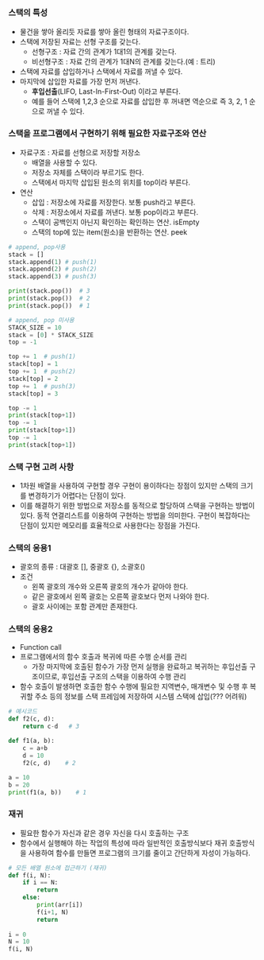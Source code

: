 #
### 스택의 특성

- 물건을 쌓아 올리듯 자료를 쌓아 올린 형태의 자료구조이다.
- 스택에 저장된 자료는 선형 구조를 갖는다.
    - 선형구조 : 자료 간의 관계가 1대1의 관계를 갖는다.
    - 비선형구조 : 자료 간의 관계가 1대N의 관계를 갖는다.(예 : 트리)
- 스택에 자료를 삽입하거나 스택에서 자료를 꺼낼 수 있다.
- 마지막에 삽입한 자료를 가장 먼저 꺼낸다.
    - **후입선출**(LIFO, Last-In-First-Out) 이라고 부른다.
    - 예를 들어 스택에 1,2,3 순으로 자료를 삽입한 후 꺼내면 역순으로 즉 3, 2, 1 순으로 꺼낼 수 있다.

### 스택을 프로그램에서 구현하기 위해 필요한 자료구조와 연산

- 자료구조 : 자료를 선형으로 저장할 저장소
    - 배열을 사용할 수 있다.
    - 저장소 자체를 스택이라 부르기도 한다.
    - 스택에서 마지막 삽입된 원소의 위치를 top이라 부른다.
- 연산
    - 삽입 : 저장소에 자료를 저장한다. 보통 push라고 부른다.
    - 삭제 : 저장소에서 자료를 꺼낸다. 보통 pop이라고 부른다.
    - 스택이 공백인지 아닌지 확인하는 확인하는 연산. isEmpty
    - 스택의 top에 있는 item(원소)을 반환하는 연산. peek

```python
# append, pop사용
stack = []
stack.append(1) # push(1)
stack.append(2) # push(2)
stack.append(3) # push(3)

print(stack.pop())  # 3
print(stack.pop())  # 2
print(stack.pop())  # 1
```

```python
# append, pop 미사용
STACK_SIZE = 10
stack = [0] * STACK_SIZE
top = -1

top += 1  # push(1)
stack[top] = 1
top += 1  # push(2)
stack[top] = 2
top += 1  # push(3)
stack[top] = 3

top -= 1
print(stack[top+1])
top -= 1
print(stack[top+1])
top -= 1
print(stack[top+1])
```

### 스택 구현 고려 사항

- 1차원 배열을 사용하여 구현할 경우 구현이 용이하다는 장점이 있지만 스택의 크기를 변경하기가 어렵다는 단점이 있다.
- 이를 해결하기 위한 방법으로 저장소를 동적으로 할당하여 스택을 구현하는 방법이 있다. 동적 연결리스트를 이용하여 구현하는 방법을 의미한다. 구현이 복잡하다는 단점이 있지만 메모리를 효율적으로 사용한다는 장점을 가진다.

### 스택의 응용1

- 괄호의 종류 : 대괄호 [], 중괄호 {}, 소괄호()
- 조건
    - 왼쪽 괄호의 개수와 오른쪽 괄호의 개수가 같아야 한다.
    - 같은 괄호에서 왼쪽 괄호는 오른쪽 괄호보다 먼저 나와야 한다.
    - 괄호 사이에는 포함 관계만 존재한다.

### 스택의 응용2

- Function call
- 프로그램에서의 함수 호출과 복귀에 따른 수행 순서를 관리
    - 가장 마지막에 호출된 함수가 가장 먼저 실행을 완료하고 복귀하는 후입선출 구조이므로, 후입선출 구조의 스택을 이용하여 수행 관리
- 함수 호출이 발생하면 호출한 함수 수행에 필요한 지역변수, 매개변수 및 수행 후 복귀할 주소 등의 정보를 스택 프레임에 저장하여 시스템 스택에 삽입(??? 어려워)

```python
# 예시코드
def f2(c, d):
	return c-d   # 3
	
def f1(a, b):
	c = a+b
	d = 10
	f2(c, d)    # 2

a = 10
b = 20
print(f1(a, b))    # 1
```

### 재귀

- 필요한 함수가 자신과 같은 경우 자신을 다시 호출하는 구조
- 함수에서 실행해야 하는 작업의 특성에 따라 일반적인 호출방식보다 재귀 호출방식을 사용하여 함수를 만들면 프로그램의 크기를 줄이고 간단하게 자성이 가능하다.

```python
# 모든 배열 원소에 접근하기 (재귀)
def f(i, N):
	if i == N:
		return
	else:
		print(arr[i])
		f(i+1, N)
		return
		
i = 0
N = 10
f(i, N)
```